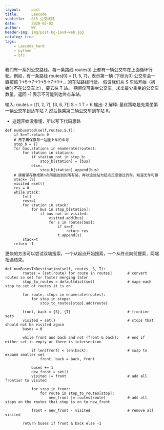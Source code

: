 ```yaml
---
layout:     post
title:      Leecode
subtitle:   815 公交线路
date:       2020-02-02
author:     WY
header-img: img/post-bg-ios9-web.jpg
catalog: true
tags:
    - Leecode_hard
    - python
    - bfs
---
```


我们有一系列公交路线。每一条路线 routes[i] 上都有一辆公交车在上面循环行驶。例如，有一条路线 routes[0] = [1, 5, 7]，表示第一辆 (下标为0) 公交车会一直按照 1->5->7->1->5->7->1->... 的车站路线行驶。
假设我们从 S 车站开始（初始时不在公交车上），要去往 T 站。 期间仅可乘坐公交车，求出最少乘坐的公交车数量。返回 -1 表示不可能到达终点车站。

输入: 
routes = [[1, 2, 7], [3, 6, 7]]
S = 1
T = 6
输出: 2
解释: 
最优策略是先乘坐第一辆公交车到达车站 7, 然后换乘第二辆公交车到车站 6。


- 这题开始没看懂，所以写下代码思路

```
def numbusstod(self,routes,S,T):
    if S==T:return 0
    # 用字典保存每一站能上车的车号
    stop_b = {}
    for bus,stations in enumerate(routes):
        for station in stations:
            if station not in stop_b:
                stop_b[station] = [bus]
            else:
                stop_b[station].append(bus)
    # 接着保存换成第n次所能达到的所有站，再以这些站为起点走没做过的车，知道无车可做
    stack= [S]
    visited =set()
    res = 0
    while stack:
        t=[]
        res+=1
        for station in stack:
            for bus in stop_b[station]:
                if bus not in visited:
                    visited.add(bus)
                    for s in routes[bus]:
                        if s==T:
                            return res
                        t.append(s)
        stack=t
    return -1
```
更快的方法可以尝试双端搜索，一个从起点开始搜索，一个从终点向前搜索，两端相遇结束。
```
def numBusesToDestination(self, routes, S, T):
        routes = [set(route) for route in routes]       # convert routes so set for faster merging later
        stop_to_routes = defaultdict(set)               # mape each stop to set of routes it is on

        for route, stops in enumerate(routes):
            for stop in stops:
                stop_to_routes[stop].add(route)

        front, back = {S}, {T}                          # frontier sets
        visited = set()                                 # stops that should not be visited again
        buses = 0

        while front and back and not (front & back):    # end if either set is empty or there is intersection

            if len(front) < len(back):                  # swap to expand smaller set
                front, back = back, front

            buses += 1
            new_front = set()
            visited |= front                            # add all frontier to visited

            for stop in front:
                for route in stop_to_routes[stop]:
                    new_front |= routes[route]          # add all stops on the routes that stop is on to new_front

            front = new_front - visited                 # remove all visited

        return buses if front & back else -1



```